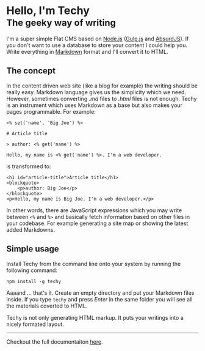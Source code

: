 # Hello, I'm Techy<br /><small>The geeky way of writing</small>

I'm a super simple Flat CMS based on [Node.js](http://nodejs.org) ([Gulp.js](http://gulpjs.com/) and [AbsurdJS](http://absurdjs.com/)). If you don't want to use a database to store your content I could help you. Write everything in [Markdown](https://daringfireball.net/projects/markdown/) format and I'll convert it to HTML.

## The concept

In the content driven web site (like a blog for example) the writing should be really easy. Markdown language gives us the simplicity which we need. However, sometimes converting *.md* files to *.html* files is not enough. Techy is an instrument which uses Markdown as a base but also makes your pages programmable. For example:

	<% set('name', 'Big Joe') %>

	# Article title

	> author: <% get('name') %>

	Hello, my name is <% get('name') %>. I'm a web developer.

is transformed to:

	<h1 id="article-title">Article title</h1>
	<blockquote>
	    <p>author: Big Joe</p>
	</blockquote>
	<p>Hello, my name is Big Joe. I'm a web developer.</p>

In other words, there are JavaScript expressions which you may write between `<%` and `%>` and basically fetch information based on other files in your codebase. For example generating a site map or showing the latest added Markdowns.

## Simple usage

Install Techy from the command line onto your system by running the following command:

	npm install -g techy

Aaaand ... that's it. Create an empty directory and put your Markdown files inside. If you type `techy` and press *Enter* in the same folder you will see all the materials coverted to HTML.

Techy is not only generating HTML markup. It puts your writings into a nicely formated layout.

---

Checkout the full documentaiton [here](/http://krasimir.github.io/techy/docs).